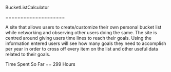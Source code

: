 BucketListCalculator

====================

A site that allows users to create/customize their own personal bucket list while networking and observing other users doing the same.  The site is centred around giving users time lines to reach their goals.  Using the information entered users will see how many goals they need to accomplish per year in order to cross off every item on the list and other useful data related to their goals.


Time Spent So Far == 299 Hours


    
    